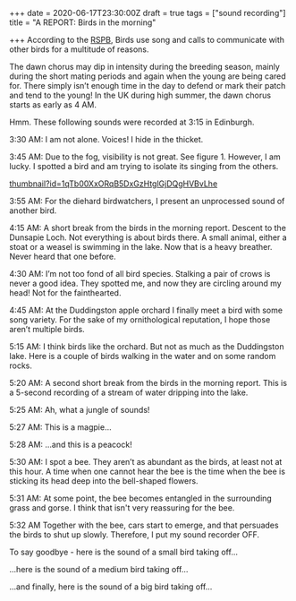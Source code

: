 +++
date = 2020-06-17T23:30:00Z
draft = true
tags = ["sound recording"]
title = "A REPORT: Birds in the morning"

+++
According to the [RSPB]( "https://ww2.rspb.org.uk/birds-and-wildlife/bird-and-wildlife-guides/ask-an-expert/previous/morningsong.aspx"), Birds use song and calls to communicate with other birds for a multitude of reasons.

The dawn chorus may dip in intensity during the breeding season, mainly during the short mating periods and again when the young are being cared for. There simply isn’t enough time in the day to defend or mark their patch and tend to the young! In the UK during high summer, the dawn chorus starts as early as 4 AM.

Hmm. These following sounds were recorded at 3:15 in Edinburgh.

3:30 AM: I am not alone. Voices! I hide in the thicket.

3:45 AM: Due to the fog, visibility is not great. See figure 1. However, I am lucky. I spotted a bird and am trying to isolate its singing from the others.

[thumbnail?id=1qTb00XxORqB5DxGzHtglGjDQgHVBvLhe](https://drive.google.com/thumbnail?id=1qTb00XxORqB5DxGzHtglGjDQgHVBvLhe "thumbnail?id=1qTb00XxORqB5DxGzHtglGjDQgHVBvLhe")

3:55 AM: For the diehard birdwatchers, I present an unprocessed sound of another bird.

4:15 AM: A short break from the birds in the morning report. Descent to the Dunsapie Loch. Not everything is about birds there. A small animal, either a stoat or a weasel is swimming in the lake. Now that is a heavy breather. Never heard that one before.

4:30 AM: I’m not too fond of all bird species. Stalking a pair of crows is never a good idea. They spotted me, and now they are circling around my head! Not for the fainthearted.

4:45 AM: At the Duddingston apple orchard I finally meet a bird with some song variety. For the sake of my ornithological reputation, I hope those aren’t multiple birds.

5:15 AM: I think birds like the orchard. But not as much as the Duddingston lake. Here is a couple of birds walking in the water and on some random rocks.

5:20 AM: A second short break from the birds in the morning report. This is a 5-second recording of a stream of water dripping into the lake.

5:25 AM: Ah, what a jungle of sounds!

5:27 AM: This is a magpie…

5:28 AM: …and this is a peacock!

5:30 AM: I spot a bee. They aren’t as abundant as the birds, at least not at this hour. A time when one cannot hear the bee is the time when the bee is sticking its head deep into the bell-shaped flowers.

5:31 AM: At some point, the bee becomes entangled in the surrounding grass and gorse. I think that isn't very reassuring for the bee.

5:32 AM Together with the bee, cars start to emerge, and that persuades the birds to shut up slowly. Therefore, I put my sound recorder OFF.

To say goodbye - here is the sound of a small bird taking off…

…here is the sound of a medium bird taking off…

…and finally, here is the sound of a big bird taking off…